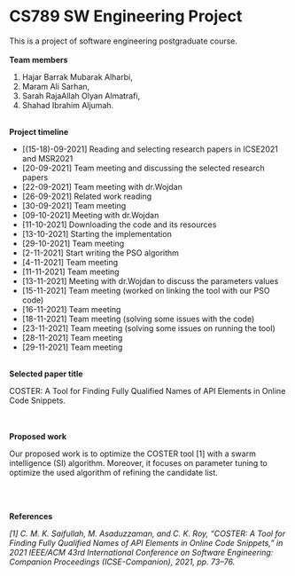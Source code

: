 # <h1> CS789 SW Engineering Project
This is a project of software engineering postgraduate course.
<br/><br/>
**Team members**
1. Hajar Barrak Mubarak Alharbi,
1. Maram Ali Sarhan,
1. Sarah RajaAllah Olyan Almatrafi,
1. Shahad Ibrahim Aljumah. 
  <br/><br/>  

**Project timeline**
* [(15-18)-09-2021] Reading and selecting research papers in ICSE2021 and MSR2021
* [20-09-2021] Team meeting and discussing the selected research papers  
* [22-09-2021] Team meeting with dr.Wojdan  
* [26-09-2021] Related work reading 
* [30-09-2021] Team meeting
* [09-10-2021] Meeting with dr.Wojdan
* [11-10-2021] Downloading the code and its resources
* [13-10-2021] Starting the implementation
* [29-10-2021] Team meeting
* [2-11-2021] Start writing the PSO algorithm
* [4-11-2021] Team meeting
* [11-11-2021] Team meeting
* [13-11-2021] Meeting with dr.Wojdan to discuss the parameters values
* [15-11-2021] Team meeting (worked on linking the tool with our PSO code)
* [16-11-2021] Team meeting
* [18-11-2021] Team meeting (solving some issues with the code)
* [23-11-2021] Team meeting (solving some issues on running the tool)
* [28-11-2021] Team meeting
* [29-11-2021] Team meeting
  <br/><br/>


**Selected paper title**   
  
 COSTER: A Tool for Finding Fully Qualified Names of API Elements in Online Code Snippets. 
  
  <br/><br/>
  **Proposed work** 
  
  Our proposed work is to optimize the COSTER tool [1] with a swarm intelligence (SI) algorithm. Moreover, it focuses on parameter tuning to optimize the used algorithm of refining the candidate list.  
  
  <br/><br/>
  
  **References** 
  
  *[1] C. M. K. Saifullah, M. Asaduzzaman, and C. K. Roy, “COSTER: A Tool for Finding Fully Qualified Names of API Elements in Online Code Snippets,” in 2021 IEEE/ACM 43rd International Conference on Software Engineering: Companion Proceedings (ICSE-Companion), 2021, pp. 73–76.*
  
  
